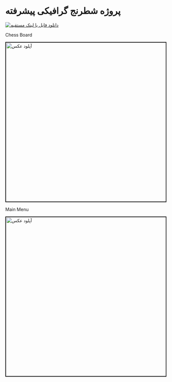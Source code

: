 # پروژه شطرنج گرافیکی پیشرفته
<a href="https://uupload.ir/view/پروژه-پایانی-شطرنج-پیشرفته_86z6.pdf/" target="_blank"><img src="https://s4.uupload.ir/css/images/udl6.png" border="0" alt="دانلود فایل با لینک مستقیم" /></a>
 

<p>Chess Board </P>

<a href="https://s2.uupload.ir/files/chess_board_b2m5.png" target="_blank"><img width = "800" height = "500" src="https://s2.uupload.ir/files/chess_board_b2m5.png" border="2" alt="آپلود عکس" /></a>


<p>Main Menu</P>

<a href="https://s2.uupload.ir/files/main_menu_wfax.png" target="_blank"><img width = "800" height = "500" src="https://s2.uupload.ir/files/main_menu_wfax.png" border="2" alt="آپلود عکس" /></a>
